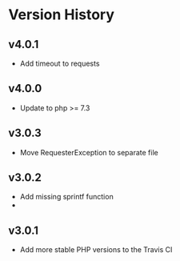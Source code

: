 # Version History
## v4.0.1
- Add timeout to requests

## v4.0.0
- Update to php >= 7.3

## v3.0.3
- Move RequesterException to separate file

## v3.0.2
- Add missing sprintf function
- 
## v3.0.1
- Add more stable PHP versions to the Travis CI